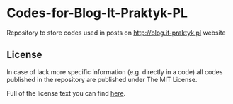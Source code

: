# Codes-for-Blog-It-Praktyk-PL
Repository to store codes used in posts on http://blog.it-praktyk.pl website

## License

In case of lack more specific information (e.g. directly in a code) all codes published in the repository are published under The MIT License.

Full of the license text you can find [here](.\LICENSE).
